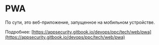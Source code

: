 # PWA

По сути, это веб-приложение, запущенное на мобильном устройстве.

Подробнее: [https://appsecurity.gitbook.io/devops/ppc/tech/web/pwa](https://appsecurity.gitbook.io/devops/ppc/tech/web/pwa)
